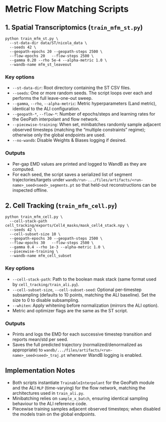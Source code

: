 # Metric Flow Matching Scripts

## 1️. Spatial Transcriptomics (`train_mfm_st.py`)

```
python train_mfm_st.py \
  --st-data-dir data/ST/nicola_data \
  --seeds 42 \
  --geopath-epochs 20 --geopath-steps 2500 \
  --flow-epochs 20   --flow-steps 2500 \
  --gamma 0.20 --rho 5e-4 --alpha-metric 1.0 \
  --wandb-name mfm_st_leaveout
```

### Key options
- `--st-data-dir`: Root directory containing the ST CSV files.
- `--seeds`: One or more random seeds. The script loops over each and performs the full leave-one-out sweep.
- `--gamma`, `--rho`, `--alpha-metric`: Metric hyperparameters (Land metric), identical to the ALI configuration.
- `--geopath-*`, `--flow-*`: Number of epochs/steps and learning rates for the GeoPath interpolant and flow network.
- `--piecewise-training`: When set, minibatches randomly sample adjacent observed timesteps (matching the “multiple constraints” regime); otherwise only the global endpoints are used.
- `--no-wandb`: Disable Weights & Biases logging if desired.

### Outputs
- Per-gap EMD values are printed and logged to WandB as they are computed.
- For each seed, the script saves a serialized list of segment trajectories/targets under `wandb/run-.../files/artifacts/<run-name>_seed<seed>_segments.pt` so that held-out reconstructions can be inspected offline.

## 2️. Cell Tracking (`train_mfm_cell.py`)

```
python train_mfm_cell.py \
  --cell-stack-path cell_tracking/exports/Cell4_masks/mask_cell4_stack.npy \
  --seeds 42 \
  --cell-subset-size 10 \
  --geopath-epochs 30 --geopath-steps 2500 \
  --flow-epochs 30   --flow-steps 2500 \
  --gamma 0.4 --rho 1e-3 --alpha-metric 1.0 \
  --piecewise-training \
  --wandb-name mfm_cell_subset
```

### Key options
- `--cell-stack-path`: Path to the boolean mask stack (same format used by `cell_tracking/train_ali.py`).
- `--cell-subset-size`, `--cell-subset-seed`: Optional per-timestep subsampling (defaults to 10 points, matching the ALI baseline). Set the size to 0 to disable subsampling.
- `--whiten`: Apply whitening before normalization (mirrors the ALI option).
- Metric and optimizer flags are the same as the ST script.

### Outputs
- Prints and logs the EMD for each successive timestep transition and reports mean/std per seed.
- Saves the full predicted trajectory (normalized/denormalized as appropriate) to `wandb/.../files/artifacts/<run-name>_seed<seed>_traj.pt` whenever WandB logging is enabled.

## Implementation Notes
- Both scripts instantiate `TrainableInterpolant` for the GeoPath module and the ALI `MLP` (time-varying) for the flow network, matching the architectures used in `train_ali.py`.
- Minibatching relies on `sample_x_batch`, ensuring identical sampling behaviour to the ALI reference code.
- Piecewise training samples adjacent observed timesteps; when disabled the models train on the global endpoints.


